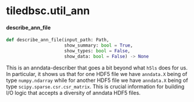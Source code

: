 <a id="tiledbsc.util_ann"></a>

# tiledbsc.util\_ann

<a id="tiledbsc.util_ann.describe_ann_file"></a>

#### describe\_ann\_file

```python
def describe_ann_file(input_path: Path,
                      show_summary: bool = True,
                      show_types: bool = False,
                      show_data: bool = False) -> None
```

This is an anndata-describer that goes a bit beyond what `h5ls` does for us.
In particular, it shows us that for one HDF5 file we have `anndata.X` being of type `numpy.ndarray`
while for another HDF5 file we have `anndata.X` being of type `scipy.sparse.csr.csr_matrix`.  This is
crucial information for building I/O logic that accepts a diversity of anndata HDF5 files.

